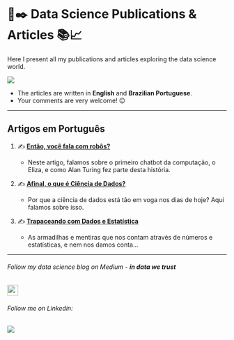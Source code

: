 # :page_with_curl::black_nib: Data Science Publications & Articles :books::chart_with_upwards_trend:

Here I present all my publications and articles exploring the data science world.

![](https://images.unsplash.com/photo-1456324504439-367cee3b3c32?ixlib=rb-1.2.1&ixid=MXwxMjA3fDB8MHxwaG90by1wYWdlfHx8fGVufDB8fHw%3D&auto=format&fit=crop&w=1350&q=80)

- The articles are written in **English** and **Brazilian Portuguese**.
- Your comments are very welcome! :wink:
---

## Artigos em Português 

1. :writing_hand: [**Então, você fala com robôs?**](https://medium.com/in-data-we-trust/ent%C3%A3o-voc%C3%AA-fala-com-rob%C3%B4s-4eebf03de4c6)
    - Neste artigo, falamos sobre o primeiro chatbot da computação, o Eliza, e como Alan Turing fez parte desta história.

2. :writing_hand: [**Afinal, o que é Ciência de Dados?**](https://medium.com/in-data-we-trust/afinal-o-que-%C3%A9-ci%C3%AAncia-de-dados-32d728a1a039)
    - Por que a ciência de dados está tão em voga nos dias de hoje? Aqui falamos sobre isso.

3. :writing_hand: [**Trapaceando com Dados e Estatística**](https://medium.com/in-data-we-trust/trapaceando-com-dados-e-estat-6cffff760f4e)
    - As armadilhas e mentiras que nos contam através de números e estatísticas, e nem nos damos conta...


---

###### Follow my data science blog on Medium - **in data we trust**
<a href="https://medium.com/in-data-we-trust"><img src="https://img.shields.io/badge/medium-%2312100E.svg?&style=for-the-badge&logo=medium&logoColor=white" height=25></a>

###### Follow me on Linkedin:
<a href="https://www.linkedin.com/in/elianice-gorniak"><img src="https://img.shields.io/badge/linkedin-%230077B5.svg?&style=for-the-badge&logo=linkedin&logoColor=white" /><a/>

